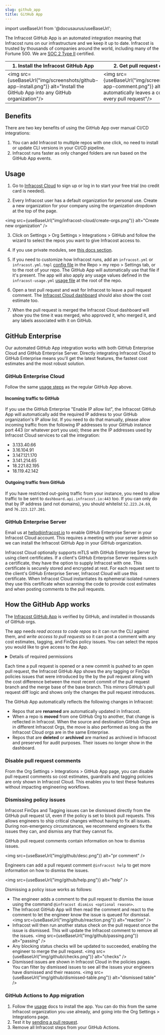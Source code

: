 ```yaml
---
slug: github_app
title: GitHub App
---
```


import useBaseUrl from '@docusaurus/useBaseUrl';

The Infracost GitHub App is an automated integration meaning that Infracost runs on our infrastructure and we keep it up to date. Infracost is trusted by thousands of companies around the world, including many of the Fortune 500. We are <a href="https://www.infracost.io/security/" target="_self" rel="">SOC 2 Type II</a> certified.

| 1. Install the Infracost GitHub App | 2. Get pull request comments |
|--------------|-----------|
<img src={useBaseUrl("img/screenshots/github-app-install.png")} alt="Install the GitHub App into any GitHub organization"/> | <img src={useBaseUrl("img/screenshots/github-app-comment.png")} alt="Infracost automatically leaves a comment on every pull request"/>

## Benefits

There are two key benefits of using the GitHub App over manual CI/CD integrations:
1. You can add Infracost to multiple repos with one click, no need to install or update CLI versions in your CI/CD pipeline.
2. Infracost runs faster as only changed folders are run based on the GitHub App events.

## Usage

1. Go to [Infracost Cloud](https://dashboard.infracost.io) to sign up or log in to start your free trial (no credit card is needed).

2. Every Infracost user has a default organization for personal use. Create a new organization for your company using the organization dropdown at the top of the page.

  <img src={useBaseUrl("img/infracost-cloud/create-orgs.png")} alt="Create new organization" />

3. Click on Settings > Org Settings > Integrations > GitHub and follow the wizard to select the repos you want to give Infracost access to.

4. If you use private modules, see [this docs section](/docs/features/terraform_modules/#source-control-integrations).

5. If you need to customize how Infracost runs, add an `infracost.yml` or `infracost.yml.tmpl` [config file](/docs/features/config_file/) in the Repo > my repo > Settings tab, or to the root of your repo. The GitHub App will automatically use that file if it's present. The app will also apply any usage values defined in the `infracost-usage.yml` [usage file](/docs/features/usage_based_resources/) at the root of the repo.

6. Open a test pull request and wait for Infracost to leave a pull request comment. The [Infracost Cloud dashboard](https://dashboard.infracost.io) should also show the cost estimate too.

7. When the pull request is merged the Infracost Cloud dashboard will show you the time it was merged, who approved it, who merged it, and any labels associated with it on GitHub.

## GitHub Enterprise

Our automated GitHub App integration works with both GitHub Enterprise Cloud and GitHub Enterprise Server. Directly integrating Infracost Cloud to GitHub Enterprise means you'll get the latest features, the fastest cost estimates and the most robust solution.

### GitHub Enterprise Cloud

Follow the same [usage steps](#usage) as the regular GitHub App above.

#### Incoming traffic to GitHub
If you use the GitHub Enterprise "Enable IP allow list", the Infracost GitHub App will automatically add the required IP address to your GitHub organization's IP allow list. If you need to do that manually, please allow incoming traffic from the following IP addresses to your GitHub instance port 443 (or whatever port you use); these are the IP addresses used by Infracost Cloud services to call the integration:
- 3.133.40.66
- 3.16.104.91
- 3.147.121.170
- 3.141.214.65
- 18.221.82.195
- 18.119.42.142

#### Outgoing traffic from GitHub
If you have restricted out-going traffic from your instance, you need to allow traffic to be sent to `dashboard.api.infracost.io:443` too. If you can only do that by IP address (and not domains), you should whitelist `52.223.24.69`, and `76.223.127.201`.

### GitHub Enterprise Server

Email us at [hello@infracost.io](mailto:hello@infracost.io) to enable GitHub Enterprise Server in your Infracost Cloud account. This requires a meeting with your server admin so we can install the Infracost GitHub App in your GitHub organization.

Infracost Cloud optionally supports mTLS with GitHub Enterprise Server by using client certificates. If a client's GitHub Enterprise Server requires such a certificate, they have the option to supply Infracost with one. This certificate is securely stored and encrypted at rest. For each request sent to the client's GitHub Enterprise Server, Infracost Cloud will use this certificate. When Infracost Cloud instantiates its ephemeral isolated runners they use this certificate when scanning the code to provide cost estimates and when posting comments to the pull requests.

## How the GitHub App works

The [Infracost GitHub App](https://github.com/marketplace/infracost) is verified by GitHub, and installed in thousands of GitHub orgs.

The app needs *read access to code repos* so it can run the CLI against them, and *write access to pull requests* so it can post a comment with any cost estimates, tagging, and FinOps policy issues. You can select the repos you would like to give access to the App.

<details>
  <summary>Details of required permissions</summary>

The Infracost GitHub App requires the following permissions.

- **Read-only** access is needed for the following so Infracost gets notified of repo or pull request changes and can process the code:
  - Metadata (Search repositories, list collaborators, and access repository metadata)
  - Contents (Repository contents, commits, branches, downloads, releases, and merges)
  - Actions (Workflows, workflow runs and artifacts)
  - Deployments (Deployments and deployment statuses)
  - Issues (Issues and related comments, assignees, labels, and milestones)
  - Administration (Repository creation, deletion, settings, teams, and collaborators)
  - Members (Organization members and teams)
- **Read and write** access is needed for the following so Infracost can post pull request comments and update statuses in GitHub:
  - Pull requests (Pull requests and related comments, assignees, labels, milestones, and merges)
  - Checks (checks on code)
  - Commit statuses
  - Webhooks (Manage the post-receive hooks for a repository)

</details>

Each time a pull request is opened or a new commit is pushed to an open pull request, the Infracost GitHub App shows the any tagging or FinOps policies issues that were introduced by the by the pull request along with the cost difference between the most recent commit of the pull request branch and the merge base of the base branch. This mirrors GitHub's pull request diff logic and shows only the changes the pull request introduces.

The GitHub App automatically reflects the following changes in Infracost:
- Repos that are **renamed** are automatically updated in Infracost.
- When a repo is **moved** from one GitHub Org to another, that change is reflected in Infracost. When the source and destination GitHub Orgs are in different Infracost Orgs, the move is also performed as long as the Infracost Cloud orgs are in the same Enterprise.
- Repos that are **deleted** or **archived** are marked as archived in Infracost and preserved for audit purposes. Their issues no longer show in the dashboard.

### Disable pull request comments

From the Org Settings > Integrations > GitHub App page, you can disable pull request comments so cost estimates, guardrails and tagging policies are only shown in Infracost Cloud. This enables you to test these features without impacting engineering workflows.

### Dismissing policy issues

Infracost FinOps and Tagging issues can be dismissed directly from the GitHub pull request UI, even if the policy is set to block pull requests. This allows engineers to ship critical changes without having to fix all issues. During non-emergency circumstances, we recommend engineers fix the issues they can, and dismiss any that they cannot fix.

GitHub pull request comments contain information on how to dismiss issues.

<img src={useBaseUrl("img/github/desc.png")} alt="pr comment" />

Engineers can add a pull request comment `@infracost help` to get more information on how to dismiss the issues.

<img src={useBaseUrl("img/github/help.png")} alt="help" />

Dismissing a policy issue works as follows:
- The engineer adds a comment to the pull request to dismiss the issue using the command `@infracost dismiss <optional reason>`.
- The Infracost GitHub App will then read the comment and react to the comment to let the engineer know the issue is queued for dismissal.
  <img src={useBaseUrl("img/github/reaction.png")} alt="reaction" />
- Infracost will then run another status check on the pull request once the issue is dismissed. This will update the Infracost comment to remove all the issues.
  <img src={useBaseUrl("img/github/passing.png")} alt="passing" />
- Any blocking status checks will be updated to succeeded, enabling the engineer to merge the pull request.
  <img src={useBaseUrl("img/github/checks.png")} alt="checks" />
- Dismissed issues are shown in Infracost Cloud in the policies pages. You can filter by dismissed issues to see all the issues your engineers have dismissed and their reasons.
  <img src={useBaseUrl("img/github/dismissed-table.png")} alt="dismissed table" />  

### GitHub Actions to App migration

1. Follow the [usage](#usage) docs to install the app. You can do this from the same Infracost organization you use already, and going into the Org Settings > Integrations page.
2. Test it by [sending a pull request](/docs/infracost_cloud/get_started/#4-send-a-pull-request).
3. Remove all Infracost steps from your GitHub Actions.
